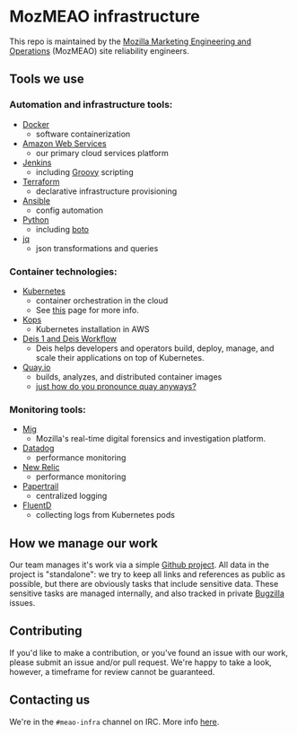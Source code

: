 # MozMEAO infrastructure

This repo is maintained by the [Mozilla Marketing Engineering and Operations](https://mozilla.github.io/meao/) (MozMEAO) site reliability engineers.

## Tools we use

### Automation and infrastructure tools:

- [Docker](https://www.docker.com/)
	- software containerization
- [Amazon Web Services](https://aws.amazon.com/)
	- our primary cloud services platform
- [Jenkins](https://jenkins.io/)
	- including [Groovy](http://www.groovy-lang.org/) scripting
- [Terraform](https://www.terraform.io/)
	- declarative infrastructure provisioning
- [Ansible](https://www.ansible.com/)
	- config automation
- [Python](https://www.python.org/)
	- including [boto](https://github.com/boto/boto)
- [jq](https://stedolan.github.io/jq/)
	- json transformations and queries

### Container technologies:

- [Kubernetes](https://kubernetes.io/)
	- container orchestration in the cloud
	- See [this](https://github.com/mozmar/infra/tree/master/k8s) page for more info.
- [Kops](https://github.com/kubernetes/kops)
	- Kubernetes installation in AWS
- [Deis 1 and Deis Workflow](https://deis.com/)
	- Deis helps developers and operators build, deploy, manage, and scale their applications on top of Kubernetes.
- [Quay.io](https://quay.io/repository/)
	- builds, analyzes, and distributed container images
	- [just how do you pronounce quay anyways?](https://www.youtube.com/watch?v=6LRYrGJg-PM)

### Monitoring tools:

- [Mig](http://mig.mozilla.org/)
	- Mozilla's real-time digital forensics and investigation platform.
- [Datadog](https://www.datadoghq.com/)
	- performance monitoring
- [New Relic](https://newrelic.com/)
	- performance monitoring
- [Papertrail](https://papertrailapp.com/)
	- centralized logging
- [FluentD](http://www.fluentd.org/)
	- collecting logs from Kubernetes pods


## How we manage our work

Our team manages it's work via a simple [Github project](https://github.com/mozmar/infra/projects/2). All data in the project is "standalone": we try to keep all links and references as public as possible, but there are obviously tasks that include sensitive data. These sensitive tasks are managed internally, and also tracked in private [Bugzilla](https://bugzilla.mozilla.org/) issues.

## Contributing

If you'd like to make a contribution, or you've found an issue with our work, please submit an issue and/or pull request. We're happy to take a look, however, a timeframe for review cannot be guaranteed.

## Contacting us

We're in the `#meao-infra` channel on IRC. More info [here](https://wiki.mozilla.org/IRC).
